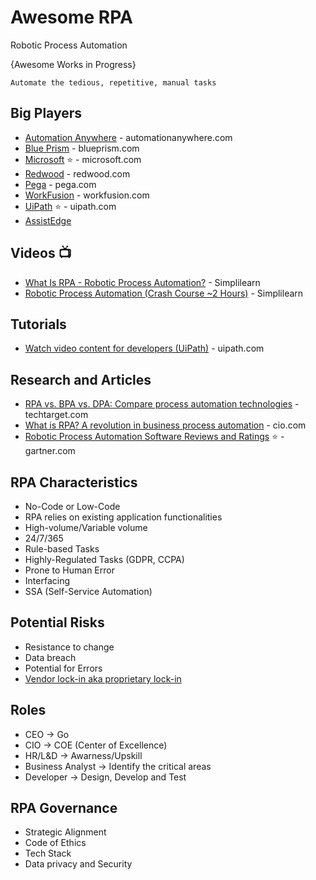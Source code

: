 # Awesome RPA
Robotic Process Automation

{Awesome Works in Progress}

```
Automate the tedious, repetitive, manual tasks
```

## Big Players
* [Automation Anywhere](https://www.automationanywhere.com/) - automationanywhere.com
* [Blue Prism](https://www.blueprism.com/) - blueprism.com
* [Microsoft](http://www.microsoft.com/rpa) :star: - microsoft.com
* [Redwood](https://www.redwood.com) - redwood.com
* [Pega](https://www.pega.com/) - pega.com
* [WorkFusion](https://www.workfusion.com/) - workfusion.com
* [UiPath](https://www.uipath.com/) :star: - uipath.com
* [AssistEdge](https://www.edgeverve.com/assistedge/)

## Videos :tv:
* [What Is RPA - Robotic Process Automation?](https://www.youtube.com/watch?v=9URSbTOE4YI) - Simplilearn
* [Robotic Process Automation (Crash Course ~2 Hours)](https://www.youtube.com/watch?v=3zXb8H3odek) - Simplilearn


## Tutorials
* [Watch video content for developers (UiPath)](https://www.uipath.com/learning/video-tutorials) - uipath.com


## Research and Articles
* [RPA vs. BPA vs. DPA: Compare process automation technologies](https://searchcio.techtarget.com/tip/Process-automation-technologies-evolve-RPA-vs-BPA-vs-DPA) - techtarget.com
* [What is RPA? A revolution in business process automation](https://www.cio.com/article/3236451/what-is-rpa-robotic-process-automation-explained.html) - cio.com
* [Robotic Process Automation Software Reviews and Ratings](https://www.gartner.com/reviews/market/robotic-process-automation-software) :star: - gartner.com


## RPA Characteristics
* No-Code or Low-Code
* RPA relies on existing application functionalities
* High-volume/Variable volume
* 24/7/365
* Rule-based Tasks
* Highly-Regulated Tasks (GDPR, CCPA)
* Prone to Human Error
* Interfacing
* SSA (Self-Service Automation)

## Potential Risks
* Resistance to change
* Data breach
* Potential for Errors
* [Vendor lock-in aka proprietary lock-in](https://en.wikipedia.org/wiki/Vendor_lock-in)

## Roles
* CEO -> Go
* CIO -> COE (Center of Excellence)
* HR/L&D -> Awarness/Upskill
* Business Analyst -> Identify the critical areas
* Developer -> Design, Develop and Test

## RPA Governance
* Strategic Alignment
* Code of Ethics
* Tech Stack
* Data privacy and Security



